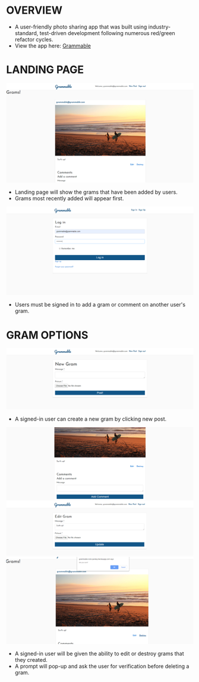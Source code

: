# OVERVIEW

*  A user-friendly photo sharing app that was built using industry-standard, test-driven development following numerous red/green refactor cycles.
*  View the app here: <a href="https://grammable-nick-parsley.herokuapp.com/">Grammable</a>

# LANDING PAGE

<img src='grammablehome1.PNG'>

* Landing page will show the grams that have been added by users.
* Grams most recently added will appear first.

<img src='grammablesignin1.PNG'>

* Users must be signed in to add a gram or comment on another user's gram.


# GRAM OPTIONS

<img src='grammablenewpost1.PNG'>

* A signed-in user can create a new gram by clicking new post.

<img src='grammableuser1.PNG'>
<img src='grammableedit1.PNG'>
<img src='grammabledestroy1.PNG'>

* A signed-in user will be given the ability to edit or destroy grams that they created.
* A prompt will pop-up and ask the user for verification before deleting a gram.

